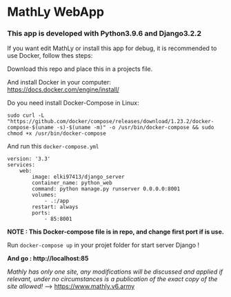 # MathLy WebApp

### This app is developed with Python3.9.6 and Django3.2.2

If you want edit MathLy or install this app for debug, it is recommended to use Docker, follow thes steps: 
  
  Download this repo and place this in a projects file.

  And install Docker in your computer: https://docs.docker.com/engine/install/
  
  Do you need install Docker-Compose in Linux:

    sudo curl -L "https://github.com/docker/compose/releases/download/1.23.2/docker-compose-$(uname -s)-$(uname -m)" -o /usr/bin/docker-compose && sudo chmod +x /usr/bin/docker-compose

  And run this ``docker-compose.yml``
  
    version: '3.3'
    services: 
        web:
            image: elki97413/django_server
            container_name: python_web
            command: python manage.py runserver 0.0.0.0:8001
            volumes: 
                - .:/app
            restart: always
            ports: 
                - 85:8001
            
  
  **NOTE : This Docker-compose file is in repo, and change first port if is use.**
  
   Run ``docker-compose up`` in your projet folder for start server Django ! 
  
  **And go : http://localhost:85**
  
  
  *Mathly has only one site, any modifications will be discussed and applied if relevant, under no circumstances is a publication of the exact copy of the site allowed!* --> https://www.mathly.v6.army
